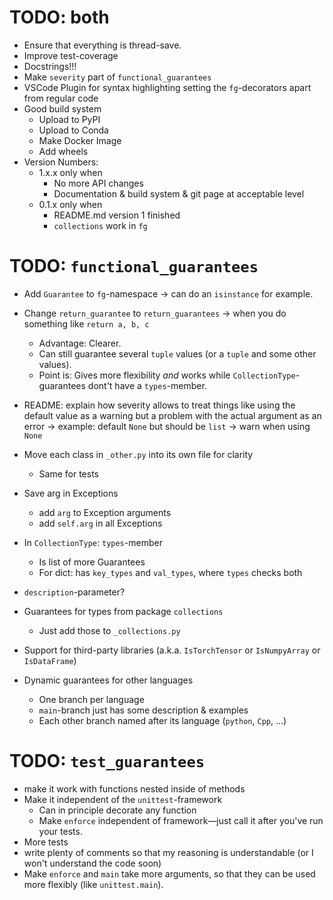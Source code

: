 # TODO: both

- Ensure that everything is thread-save.
- Improve test-coverage
- Docstrings!!!
- Make `severity` part of `functional_guarantees`
- VSCode Plugin for syntax highlighting setting the `fg`-decorators apart from regular code
- Good build system
  - Upload to PyPI
  - Upload to Conda
  - Make Docker Image
  - Add wheels
- Version Numbers:
  - 1.x.x only when
    - No more API changes
    - Documentation & build system & git page at acceptable level
  - 0.1.x only when
    - README.md version 1 finished
    - `collections` work in `fg`

# TODO: `functional_guarantees`

- Add `Guarantee` to `fg`-namespace -> can do an `isinstance` for example.

- Change `return_guarantee` to `return_guarantees` -> when you do something like `return a, b, c`
  - Advantage: Clearer.
  - Can still guarantee several `tuple` values (or a `tuple` and some other values).
  - Point is: Gives more flexibility *and* works while `CollectionType`-guarantees dont't have a `types`-member.

- README: explain how severity allows to treat things like using the default value as a warning but a problem with 
the actual argument as an error &rarr; example: default `None` but should be `list` &rarr; warn when using `None`

- Move each class in `_other.py` into its own file for clarity
    - Same for tests

- Save arg in Exceptions
    - add `arg` to Exception arguments
    - add `self.arg` in all Exceptions

- In `CollectionType`: `types`-member
  - Is list of more Guarantees
  - For dict: has `key_types` and `val_types`, where `types` checks both

- `description`-parameter?

- Guarantees for types from package `collections` 
  - Just add those to `_collections.py`

- Support for third-party libraries (a.k.a. `IsTorchTensor` or `IsNumpyArray` or `IsDataFrame`)

- Dynamic guarantees for other languages
  - One branch per language
  - `main`-branch just has some description & examples
  - Each other branch named after its language (`python`, `Cpp`, ...)


# TODO: `test_guarantees`

- make it work with functions nested inside of methods
- Make it independent of the `unittest`-framework
  - Can in principle decorate any function
  - Make `enforce` independent of framework&mdash;just call it after you've run your tests.
- More tests
- write plenty of comments so that my reasoning is understandable 
   (or I won't understand the code soon)
- Make `enforce` and `main` take more arguments, so that they can be used more 
flexibly (like `unittest.main`).
